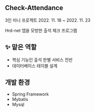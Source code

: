 ## Check-Attendance
3인 미니 프로젝트 2022. 11. 18 ~ 2022. 11. 23


Hrd-net 앱을 모방한 출석 체크 프로그램

## :sparkles: 맡은 역할 
- 핵심 기능인 출석 판별 서비스 전반
- 데이터베이스 테이블 설계

## 개발 환경
- Spring Framework
- Mybatis
- Mysql
